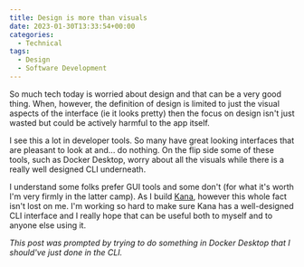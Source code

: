 ```yaml
---
title: Design is more than visuals
date: 2023-01-30T13:33:54+00:00
categories:
  - Technical
tags:
  - Design
  - Software Development
---
```


So much tech today is worried about design and that can be a very good thing. When, however, the definition of design is limited to just the visual aspects of the interface (ie it looks pretty) then the focus on design isn't just wasted but could be actively harmful to the app itself.

I see this a lot in developer tools. So many have great looking interfaces that are pleasant to look at and... do nothing. On the flip side some of these tools, such as Docker Desktop, worry about all the visuals while there is a really well designed CLI underneath.

I understand some folks prefer GUI tools and some don't (for what it's worth I'm very firmly in the latter camp). As I build [Kana][1], however this whole fact isn't lost on me. I'm working so hard to make sure Kana has a well-designed CLI interface and I really hope that can be useful both to myself and to anyone else using it.

_This post was prompted by trying to do something in Docker Desktop that I should've just done in the CLI._

 [1]: https://github.com/ChrisWiegman/kana/